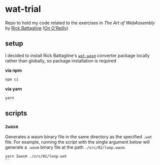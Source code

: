 # wat-trial

Repo to hold my code related to the exercises in _The Art of WebAssembly_ by [Rick Battagline](https://github.com/battlelinegames) ([On O'Reilly](https://learning.oreilly.com/library/view/the-art-of/9781098128982/))

## setup

I decided to install Rick Battagline's [`wat-wasm`](https://github.com/battlelinegames/wat-wasm) converter package locally rather than globally, so package installation is required

**via npm**

```sh
npm ci
```

**via yarn**

```sh
yarn
```

## scripts

### `2wasm`

Generates a wasm binary file in the same directory as the specified `.wat` file. For example, running the script with the single argument below will generate a `.wasm` binary file at the path `./src/02/loop.wasm`.

```sh
yarn 2wasm ./src/02/loop.wat
``